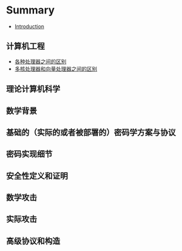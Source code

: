 # Summary

* [Introduction](README.md)

## 计算机工程
* [各种处理器之间的区别](computer-engineering/what-is-the-difference-between-the-following.md)
* [多核处理器和向量处理器之间的区别](computer-engineering/what-is-the-difference-between-a-multi-core-processor-and-a-verctor-procesor.md)

## 理论计算机科学

## 数学背景

## 基础的（实际的或者被部署的）密码学方案与协议

## 密码实现细节

## 安全性定义和证明

## 数学攻击

## 实际攻击

## 高级协议和构造

